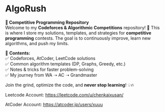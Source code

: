 # AlgoRush

**📌 Competitive Programming Repository**  
Welcome to my **Codeforces & Algorithmic Competitions** repository! 🚀 This is where I store my solutions, templates, and strategies for **competitive programming** contests. The goal is to continuously improve, learn new algorithms, and push my limits.  

📂 **Contents:**  
✅ Codeforces, AtCoder, LeetCode solutions  
✅ Common algorithm templates (DP, Graphs, Greedy, etc.)  
✅ Notes & tricks for faster problem-solving  
✅ My journey from WA ➝ AC ➝ Grandmaster  

Join the grind, optimize the code, and **never stop learning**! 💡🔥  

Leetcode Account:
https://leetcode.com/u/chenkaixusan/

AtCoder Account:
https://atcoder.jp/users/xuuu